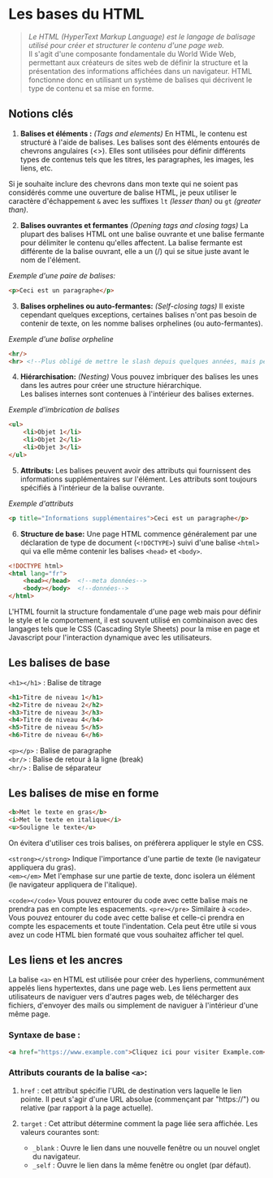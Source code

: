 # Les bases du HTML

> *Le HTML (HyperText Markup Language) est le langage de balisage utilisé pour créer et structurer le contenu d'une page web.*  
Il s'agit d'une composante fondamentale du World Wide Web, permettant aux créateurs de sites web de définir la structure et la présentation des informations affichées dans un navigateur. HTML fonctionne donc en utilisant un système de balises qui décrivent le type de contenu et sa mise en forme.

## Notions clés

1. **Balises et éléments :** *(Tags and elements)* En HTML, le contenu est structuré à l'aide de balises. Les balises sont des éléments entourés de chevrons angulaires (<>). Elles sont utilisées pour définir différents types de contenus tels que les titres, les paragraphes, les images, les liens, etc.

Si je souhaite inclure des chevrons dans mon texte qui ne soient pas considérés comme une ouverture de balise HTML, je peux utiliser le caractère d'échappement `&` avec les suffixes `lt` *(lesser than)* ou `gt` *(greater than)*.

2. **Balises ouvrantes et fermantes** *(Opening tags and closing tags)* La plupart des balises HTML ont une balise ouvrante et une balise fermante pour délimiter le contenu qu'elles affectent. La balise fermante est différente de la balise ouvrant, elle a un (/) qui se situe juste avant le nom de l'élément.

*Exemple d'une paire de balises:*

```html
<p>Ceci est un paragraphe</p>
```

3. **Balises orphelines ou auto-fermantes:** *(Self-closing tags)* Il existe cependant quelques exceptions, certaines balises n'ont pas besoin de contenir de texte, on les nomme balises orphelines (ou auto-fermantes).

*Exemple d'une balise orpheline*

```html
<hr/>
<hr> <!--Plus obligé de mettre le slash depuis quelques années, mais peut se confondre avec une balise ouvrante-->
```

4. **Hiérarchisation:** *(Nesting)* Vous pouvez imbriquer des balises les unes dans les autres pour créer une structure hiérarchique.   
Les balises internes sont contenues à l'intérieur des balises externes.

*Exemple d'imbrication de balises*

```html
<ul>
    <li>Objet 1</li>
    <li>Objet 2</li>
    <li>Objet 3</li>
</ul>
```

5. **Attributs:** Les balises peuvent avoir des attributs qui fournissent des informations supplémentaires sur l'élément. Les attributs sont toujours spécifiés à l'intérieur de la balise ouvrante.

*Exemple d'attributs*
```html
<p title="Informations supplémentaires">Ceci est un paragraphe</p>
```

6. **Structure de base:** Une page HTML commence généralement par une déclaration de type de document (`<!DOCTYPE>`) suivi d'une balise `<html>` qui va elle même contenir les balises `<head>` et `<body>`.

```html
<!DOCTYPE html>
<html lang="fr">
    <head></head>  <!--meta données-->
    <body></body>  <!--données-->
</html>
```

L'HTML fournit la structure fondamentale d'une page web mais pour définir le style et le comportement, il est souvent utilisé en combinaison avec des langages tels que le CSS (Cascading Style Sheets) pour la mise en page et Javascript pour l'interaction dynamique avec les utilisateurs.

## Les balises de base

`<h1></h1>` : Balise de titrage  

```html
<h1>Titre de niveau 1</h1>
<h2>Titre de niveau 2</h2>
<h3>Titre de niveau 3</h3>
<h4>Titre de niveau 4</h4>
<h5>Titre de niveau 5</h5>
<h6>Titre de niveau 6</h6>
```

`<p></p>` : Balise de paragraphe  
`<br/>` : Balise de retour à la ligne (break)  
`<hr/>` : Balise de séparateur

## Les balises de mise en forme

```html
<b>Met le texte en gras</b>
<i>Met le texte en italique</i>
<u>Souligne le texte</u>
```

On évitera d'utiliser ces trois balises, on préfèrera appliquer le style en CSS.

`<strong></strong>` Indique l'importance d'une partie de texte (le navigateur appliquera du gras).  
`<em></em>` Met l'emphase sur une partie de texte, donc isolera un élément (le navigateur appliquera de l'italique).

`<code></code>` Vous pouvez entourer du code avec cette balise mais ne prendra pas en compte les espacements.
`<pre></pre>` Similaire à `<code>`. Vous pouvez entourer du code avec cette balise et celle-ci prendra en compte les espacements et toute l'indentation. Cela peut être utile si vous avez un code HTML bien formaté que vous souhaitez afficher tel quel.

## Les liens et les ancres

La balise `<a>` en HTML est utilisée pour créer des hyperliens, communément appelés liens hypertextes, dans une page web. Les liens permettent aux utilisateurs de naviguer vers d'autres pages web, de télécharger des fichiers, d'envoyer des mails ou simplement de naviguer à l'intérieur d'une même page.

### Syntaxe de base :

```html
<a href="https://www.example.com">Cliquez ici pour visiter Example.com</a>
```

### Attributs courants de la balise `<a>`:

1. `href` : cet attribut spécifie l'URL de destination vers laquelle le lien pointe. Il peut s'agir d'une URL absolue (commençant par "https://") ou relative (par rapport à la page actuelle).

2. `target` : Cet attribut détermine comment la page liée sera affichée. Les valeurs courantes sont:
    - `_blank` : Ouvre le lien dans une nouvelle fenêtre ou un nouvel onglet du navigateur.
    - `_self` : Ouvre le lien dans la même fenêtre ou onglet (par défaut).